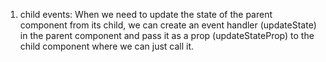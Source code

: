 1. child events: When we need to update the state of the parent component from its child, we can create an event handler (updateState) in the parent component and pass it as a prop (updateStateProp) to the child component where we can just call it.